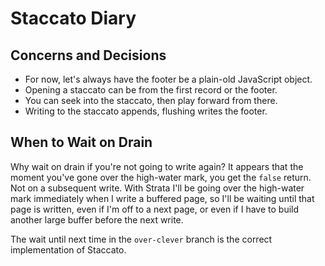 # Staccato Diary

## Concerns and Decisions

 * For now, let's always have the footer be a plain-old JavaScript object.
 * Opening a staccato can be from the first record or the footer.
 * You can seek into the staccato, then play forward from there.
 * Writing to the staccato appends, flushing writes the footer.

## When to Wait on Drain

Why wait on drain if you're not going to write again? It appears that the moment
you've gone over the high-water mark, you get the `false` return. Not on a
subsequent write. With Strata I'll be going over the high-water mark
immediately when I write a buffered page, so I'll be waiting until that page is
written, even if I'm off to a next page, or even if I have to build another
large buffer before the next write.

The wait until next time in the `over-clever` branch is the correct
implementation of Staccato.
